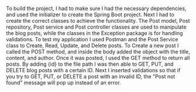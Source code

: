 To build the project, I had to make sure I had the necessary dependencies, and 
used the initializer to create the Spring Boot project. Next I had to create the
correct classes to achieve the functionality. The Post model, Post repository,
Post service and Post controller classes are used to manipulate the blog posts,
while the classes in the Exception package is for handling validations. To test
my application I used Postman and the Post Service class to Create, Read, Update,
and Delete posts. To Create a new post I called the POST method, and inside the
body added the object with the title, content, and author. Once it was posted, I
used the GET method to return all posts. By adding {id} to the file path I was then
able to GET, PUT, and DELETE blog posts with a certain ID. Next I inserted 
validations so that if you try to GET, PUT, or DELETE a post with an invalid ID,
the "Post not found" message will pop up instead of an error.